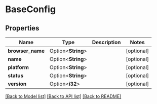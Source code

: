 # BaseConfig

## Properties

Name | Type | Description | Notes
------------ | ------------- | ------------- | -------------
**browser_name** | Option<**String**> |  | [optional]
**name** | Option<**String**> |  | [optional]
**platform** | Option<**String**> |  | [optional]
**status** | Option<**String**> |  | [optional]
**version** | Option<**i32**> |  | [optional]

[[Back to Model list]](../README.md#documentation-for-models) [[Back to API list]](../README.md#documentation-for-api-endpoints) [[Back to README]](../README.md)


